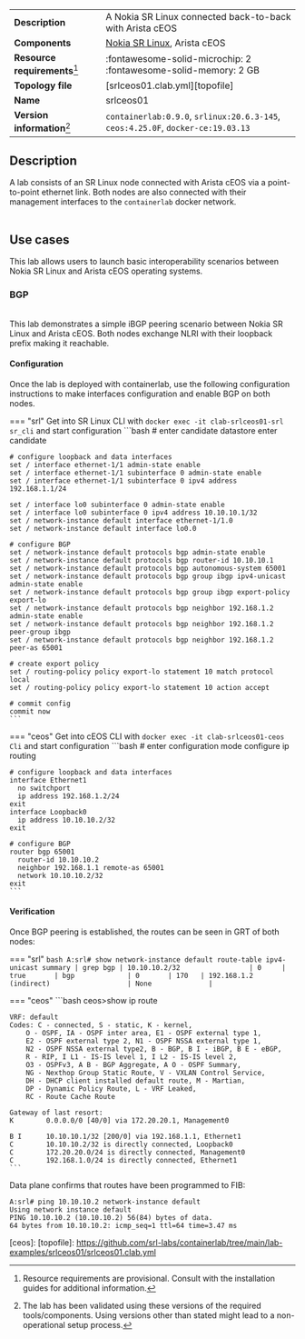 |                               |                                                                                  |
| ----------------------------- | -------------------------------------------------------------------------------- |
| **Description**               | A Nokia SR Linux connected back-to-back with Arista cEOS                         |
| **Components**                | [Nokia SR Linux][srl], Arista cEOS                                               |
| **Resource requirements**[^1] | :fontawesome-solid-microchip: 2 <br/>:fontawesome-solid-memory: 2 GB             |
| **Topology file**             | [srlceos01.clab.yml][topofile]                                                   |
| **Name**                      | srlceos01                                                                        |
| **Version information**[^2]   | `containerlab:0.9.0`, `srlinux:20.6.3-145`, `ceos:4.25.0F`, `docker-ce:19.03.13` |

## Description
A lab consists of an SR Linux node connected with Arista cEOS via a point-to-point ethernet link. Both nodes are also connected with their management interfaces to the `containerlab` docker network.

<div class="mxgraph" style="max-width:100%;border:1px solid transparent;margin:0 auto; display:block;" data-mxgraph="{&quot;page&quot;:0,&quot;zoom&quot;:1.5,&quot;highlight&quot;:&quot;#0000ff&quot;,&quot;nav&quot;:true,&quot;check-visible-state&quot;:true,&quot;resize&quot;:true,&quot;url&quot;:&quot;https://raw.githubusercontent.com/srl-labs/containerlab/diagrams/srlceos01.drawio&quot;}"></div>

## Use cases
This lab allows users to launch basic interoperability scenarios between Nokia SR Linux and Arista cEOS operating systems.

### BGP
<div class="mxgraph" style="max-width:100%;border:1px solid transparent;margin:0 auto; display:block;" data-mxgraph="{&quot;page&quot;:1,&quot;zoom&quot;:1.5,&quot;highlight&quot;:&quot;#0000ff&quot;,&quot;nav&quot;:true,&quot;check-visible-state&quot;:true,&quot;resize&quot;:true,&quot;url&quot;:&quot;https://raw.githubusercontent.com/srl-labs/containerlab/diagrams/srlceos01.drawio&quot;}"></div>

This lab demonstrates a simple iBGP peering scenario between Nokia SR Linux and Arista cEOS. Both nodes exchange NLRI with their loopback prefix making it reachable.

#### Configuration
Once the lab is deployed with containerlab, use the following configuration instructions to make interfaces configuration and enable BGP on both nodes.

=== "srl"
    Get into SR Linux CLI with `docker exec -it clab-srlceos01-srl sr_cli` and start configuration
    ```bash
    # enter candidate datastore
    enter candidate

    # configure loopback and data interfaces
    set / interface ethernet-1/1 admin-state enable
    set / interface ethernet-1/1 subinterface 0 admin-state enable
    set / interface ethernet-1/1 subinterface 0 ipv4 address 192.168.1.1/24

    set / interface lo0 subinterface 0 admin-state enable
    set / interface lo0 subinterface 0 ipv4 address 10.10.10.1/32
    set / network-instance default interface ethernet-1/1.0
    set / network-instance default interface lo0.0

    # configure BGP
    set / network-instance default protocols bgp admin-state enable
    set / network-instance default protocols bgp router-id 10.10.10.1
    set / network-instance default protocols bgp autonomous-system 65001
    set / network-instance default protocols bgp group ibgp ipv4-unicast admin-state enable
    set / network-instance default protocols bgp group ibgp export-policy export-lo
    set / network-instance default protocols bgp neighbor 192.168.1.2 admin-state enable
    set / network-instance default protocols bgp neighbor 192.168.1.2 peer-group ibgp
    set / network-instance default protocols bgp neighbor 192.168.1.2 peer-as 65001

    # create export policy
    set / routing-policy policy export-lo statement 10 match protocol local
    set / routing-policy policy export-lo statement 10 action accept

    # commit config
    commit now
    ```
=== "ceos"
    Get into cEOS CLI with `docker exec -it clab-srlceos01-ceos Cli` and start configuration
    ```bash
    # enter configuration mode
    configure
    ip routing

    # configure loopback and data interfaces
    interface Ethernet1
      no switchport
      ip address 192.168.1.2/24
    exit
    interface Loopback0
      ip address 10.10.10.2/32
    exit

    # configure BGP
    router bgp 65001
      router-id 10.10.10.2
      neighbor 192.168.1.1 remote-as 65001
      network 10.10.10.2/32
    exit
    ```

#### Verification
Once BGP peering is established, the routes can be seen in GRT of both nodes:

=== "srl"
    ```bash
    A:srl# show network-instance default route-table ipv4-unicast summary | grep bgp
    | 10.10.10.2/32                 | 0     | true       | bgp             | 0       | 170   | 192.168.1.2 (indirect)                   | None              |
    ```

=== "ceos"
    ```bash
    ceos>show ip route

    VRF: default
    Codes: C - connected, S - static, K - kernel,
        O - OSPF, IA - OSPF inter area, E1 - OSPF external type 1,
        E2 - OSPF external type 2, N1 - OSPF NSSA external type 1,
        N2 - OSPF NSSA external type2, B - BGP, B I - iBGP, B E - eBGP,
        R - RIP, I L1 - IS-IS level 1, I L2 - IS-IS level 2,
        O3 - OSPFv3, A B - BGP Aggregate, A O - OSPF Summary,
        NG - Nexthop Group Static Route, V - VXLAN Control Service,
        DH - DHCP client installed default route, M - Martian,
        DP - Dynamic Policy Route, L - VRF Leaked,
        RC - Route Cache Route

    Gateway of last resort:
    K        0.0.0.0/0 [40/0] via 172.20.20.1, Management0

    B I      10.10.10.1/32 [200/0] via 192.168.1.1, Ethernet1
    C        10.10.10.2/32 is directly connected, Loopback0
    C        172.20.20.0/24 is directly connected, Management0
    C        192.168.1.0/24 is directly connected, Ethernet1
    ```

Data plane confirms that routes have been programmed to FIB:
```
A:srl# ping 10.10.10.2 network-instance default
Using network instance default
PING 10.10.10.2 (10.10.10.2) 56(84) bytes of data.
64 bytes from 10.10.10.2: icmp_seq=1 ttl=64 time=3.47 ms
```



[srl]: https://www.nokia.com/networks/products/service-router-linux-NOS/
[ceos]:
[topofile]: https://github.com/srl-labs/containerlab/tree/main/lab-examples/srlceos01/srlceos01.clab.yml

[^1]: Resource requirements are provisional. Consult with the installation guides for additional information.
[^2]: The lab has been validated using these versions of the required tools/components. Using versions other than stated might lead to a non-operational setup process.

<script type="text/javascript" src="https://viewer.diagrams.net/js/viewer-static.min.js" async></script>